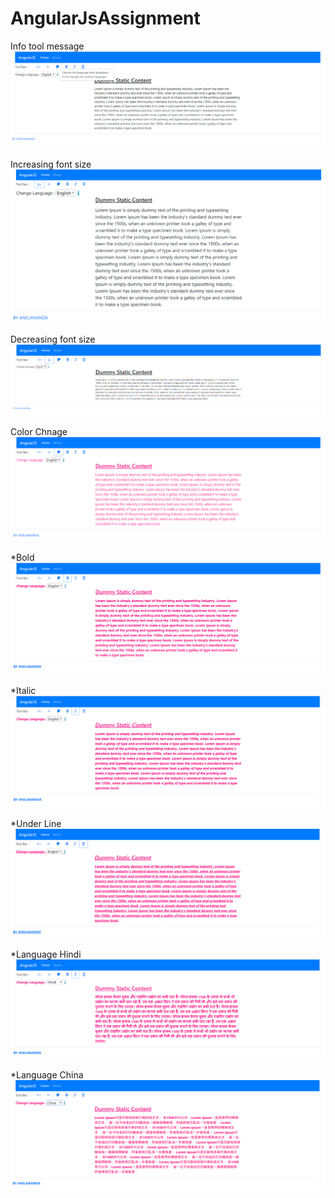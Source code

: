 # AngularJsAssignment

Info tool message
![](ScreenShot/01.PNG)

Increasing font size
![](ScreenShot/02.PNG)

Decreasing font size
![](ScreenShot/03.PNG)

Color Chnage
![](ScreenShot/04.PNG)

*Bold
![](ScreenShot/05.PNG)

*Italic
![](ScreenShot/06.PNG)

*Under Line
![](ScreenShot/07.PNG)

*Language Hindi
![](ScreenShot/08.PNG)

*Language China
![](ScreenShot/09.PNG)

